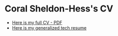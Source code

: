 # Coral Sheldon-Hess's CV

* [Here is my full CV - PDF](https://github.com/csheldonhess/my-cv/blob/master/sheldon-hess_cv.pdf?raw=true)
* [Here is my generalized tech resume](https://github.com/csheldonhess/my-cv/blob/master/sheldon-hess_resume.pdf?raw=true)
